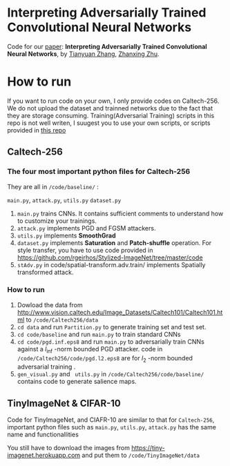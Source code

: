 # Interpreting Adversarially Trained Convolutional Neural Networks

Code for our [paper](https://arxiv.org/abs/1905.09797): **Interpreting Adversarially Trained Convolutional Neural Networks**, by [Tianyuan Zhang](http://tianyuanzhang.com), [Zhanxing Zhu](https://sites.google.com/view/zhanxingzhu).



# How to run
If you want to run code on your own, I only provide codes on Caltech-256.
We do not upload the dataset and trainned networks due to the fact that they are storage consuming.
Training(Adversarial Training) scripts in this repo is not well writen, I suugest you to use your own scripts, or scripts provided in [this repo](https://github.com/a1600012888/YOPO-You-Only-Propagate-Once)



## Caltech-256

### The four most important python files for Caltech-256

They are all in  `/code/baseline/` :

 `main.py`, `attack.py`, `utils.py` `dataset.py`

1. `main.py`  trains CNNs.  It contains sufficient comments to understand how to customize your trainings.
2. `attack.py` implements PGD and FGSM attackers.
3. `utils.py` implements **SmoothGrad** 
4. `dataset.py` implements **Saturation** and **Patch-shuffle** operation. For style transfer, you have to use code provided in https://github.com/rgeirhos/Stylized-ImageNet/tree/master/code
5. `stAdv.py` in code/spatial-transform.adv.train/ implements Spatially transformed attack.



### How to run

1. Dowload the data from  http://www.vision.caltech.edu/Image_Datasets/Caltech101/Caltech101.html to `/code/Caltech256/data`  
2. `cd data`   and run `Partition.py` to generate training set and test set.
3. `cd code/baseline` and run `main.py` to train standard CNNs
4.  `cd code/pgd.inf.eps8` and run `main.py` to adversarially train CNNs against a $l_{\inf}$ -norm bounded PGD attacker. code in `/code/Caltech256/code/pgd.l2.eps8`  are for $l_2$ -norm bounded adversarial training .
5.  `gen_visual.py` and ` utils.py` in  `/code/Caltech256/code/baseline/` contains code to generate salience maps.



## TinyImageNet & CIFAR-10

Code for TinyImageNet, and CIAFR-10 are similar to that for `Caltech-256`,  important python files such as `main.py`, `utils.py`, `attack.py` has the same name and functionallities

You still have to download the images from https://tiny-imagenet.herokuapp.com and put them to `/code/TinyImageNet/data`



   

